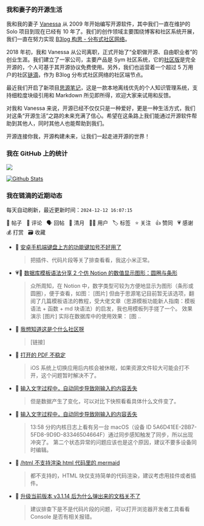 ### 我和妻子的开源生活

我和我的妻子 [Vanessa](https://github.com/Vanessa219) 从 2009 年开始编写开源软件，其中我们一直在维护的 Solo 项目到现在已经有 10 年了。我们的创作领域主要围绕博客和社区系统开展，我们一直在努力实现 [B3log 构思 - 分布式社区网络](https://ld246.com/article/1546941897596)。

2018 年初，我和 Vanessa 从公司离职，正式开始了“全职做开源、自由职业者”的创业生涯。我们建立了一家公司，主要产品是 Sym 社区系统，它的[社区版](https://github.com/88250/symphony)是完全开源的，个人可基于其开源协议免费使用。另外，我们也运营着一个超过 5 万用户的社区[链滴](https://ld246.com)，作为 B3log 分布式社区网络的社区端节点。

最近我们开启了新项目[思源笔记](https://github.com/siyuan-note/siyuan)，这是一款本地离线优先的个人知识管理系统，支持细粒度块级引用和 Markdown 所见即所得，欢迎大家来试用和反馈。

对我和 Vanessa 来说，开源已经不仅仅只是一种爱好，更是一种生活方式，我们对这条“开源生活”之路的未来充满了信心。希望在这条路上我们能通过开源软件帮助到其他人，同时其他人也能帮助到我们。

开源连接你我，开源构建未来，让我们一起走进开源的世界！

### 我在 GitHub 上的统计

<a title="Hits" target="_blank" href="https://github.com/88250/88250"><img src="https://hits.b3log.org/88250/88250.svg"></a>

[![Github Stats](https://github-readme-stats.vercel.app/api?username=88250&theme=tokyonight&show_icons=true)](https://github.com/88250)

<!--events start -->

### 我在链滴的近期动态

每天自动刷新，最近更新时间：`2024-12-12 16:07:15`

📝 帖子 &nbsp; 💬 评论 &nbsp; 🗣 回帖 &nbsp; 🌙 清月 &nbsp; 👨‍💻 用户 &nbsp; 🏷️ 标签 &nbsp; ⭐️ 关注 &nbsp; 👍 赞同 &nbsp; 💗 感谢 &nbsp; 💰 打赏 &nbsp; 🗃 收藏

* 💬 [安卓手机端键盘上方的功能键加号不好用了](https://ld246.com/article/1733918283227/comment/1733960132679#comments)

  > 把插件、代码片段等关了排查看看，我这小米正常。
* 💗📝 [数据库模板语法分享 2 个仿 Notion 的数值显示图形：圆圈与条形](https://ld246.com/article/1733927409964)

  > 众所周知，在 Notion 中，数字类型可较为方便地显示为图形（条形或圆圈），便于查看，如图： [图片] 但由于思源笔记目前暂无该选项，翻阅了几篇模板语法的教程，受大佬文章（思源模板功能新人指南：模板语法 + 函数 + md 块语法）的启发，我也用模板列手搓了一个。 效果演示 [图片] 实际在数据库中的使用效果： [图 ..
* 💬 [我想知道这是个什么社区呀](https://ld246.com/article/1733882159528/comment/1733882247049#comments)

  > [链接]
* 💬 [打开的 PDF 不稳定](https://ld246.com/article/1733833794947/comment/1733836391563#comments)

  > iOS 系统上切换应用后内核会被休眠，如果资源文件较大可能会打不开，这个问题暂时解决不了。
* 💬 [输入文字过程中，自动同步导致刚输入的内容丢失](https://ld246.com/article/1733810898600/comment/1733827595639#comments)

  > 但是数据产生了变化，可以对比下快照看看具体什么文件变了。
* 💬 [输入文字过程中，自动同步导致刚输入的内容丢失](https://ld246.com/article/1733810898600/comment/1733822460050#comments)

  > 13:58 分的内核日志上看有另一台 macOS（设备 ID 5A6D41EE-2BB7-5FD8-9D9D-83346504664F）通过同步感知触发了同步，所以出现冲突了。 第二个状态异常的问题应该也是这个原因，建议不要多设备同时编辑。
* 💬 [/html 不支持渲染 html 代码里的 mermaid](https://ld246.com/article/1733669634760/comment/1733755726554#comments)

  > 都不支持的，HTML 块仅支持简单的代码渲染，建议考虑用挂件或者插件。
* 💬 [升级当前版本 v3.1.14 后为什么弹出来的文档关不了](https://ld246.com/article/1733732416947/comment/1733738870595#comments)

  > 建议排查下是不是代码片段的问题，可以打开浏览器开发者工具看看 Console 是否有相关报错。


<!--events end -->
